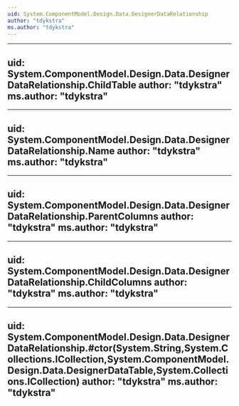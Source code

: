 ```yaml
---
uid: System.ComponentModel.Design.Data.DesignerDataRelationship
author: "tdykstra"
ms.author: "tdykstra"
---
```


---
uid: System.ComponentModel.Design.Data.DesignerDataRelationship.ChildTable
author: "tdykstra"
ms.author: "tdykstra"
---

---
uid: System.ComponentModel.Design.Data.DesignerDataRelationship.Name
author: "tdykstra"
ms.author: "tdykstra"
---

---
uid: System.ComponentModel.Design.Data.DesignerDataRelationship.ParentColumns
author: "tdykstra"
ms.author: "tdykstra"
---

---
uid: System.ComponentModel.Design.Data.DesignerDataRelationship.ChildColumns
author: "tdykstra"
ms.author: "tdykstra"
---

---
uid: System.ComponentModel.Design.Data.DesignerDataRelationship.#ctor(System.String,System.Collections.ICollection,System.ComponentModel.Design.Data.DesignerDataTable,System.Collections.ICollection)
author: "tdykstra"
ms.author: "tdykstra"
---
